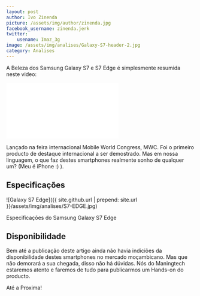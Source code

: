 ```yaml
---
layout: post
author: Ivo Zinenda
picture: /assets/img/author/zinenda.jpg
facebook_username: zinenda.jerk
twitter:
    usename: Imaz_3g
image: /assets/img/analises/Galaxy-S7-header-2.jpg
category: Analises
---
```


A Beleza dos Samsung Galaxy S7 e S7 Edge é simplesmente resumida neste video:

<div class="video-container">
    <iframe src="{{ site.github.url | prepend: site.url }}/assets/img/analises/s7.mp4" frameborder="0" allowfullscreen></iframe>
</div>

Lançado na feira internacional Mobile World Congress, MWC.
Foi o primeiro producto de destaque internacional a ser demostrado.
Mas em nossa linguagem, o que faz destes smartphones realmente sonho de qualquer um? (Meu é iPhone :) ).

## Especificações

![Galaxy S7 Edge]({{ site.github.url | prepend: site.url }}/assets/img/analises/S7-EDGE.jpg)

Especificações do Samsung Galaxy S7 Edge

## Disponibilidade
Bem até a publicação deste artigo ainda não havia indiciões da disponibilidade destes smartphones no mercado moçambicano.
Mas que não demorará a sua chegada, disso não há dúvidas.
Nós do Maningtech estaremos atento e faremos de tudo para publicarmos um Hands-on do producto.

Até a Proxima!